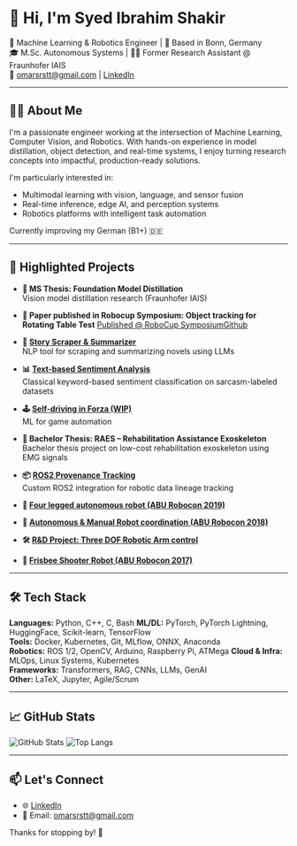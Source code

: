 # 👋 Hi, I'm Syed Ibrahim Shakir

🚀 Machine Learning & Robotics Engineer | 📍 Based in Bonn, Germany  
🎓 M.Sc. Autonomous Systems | 👨‍🔬 Former Research Assistant @ Fraunhofer IAIS  
📧 omarsrstt@gmail.com | [LinkedIn](https://www.linkedin.com/in/syed-ibrahim-shakir)

---

## 👨‍💻 About Me

I'm a passionate engineer working at the intersection of Machine Learning, Computer Vision, and Robotics. With hands-on experience in model distillation, object detection, and real-time systems, I enjoy turning research concepts into impactful, production-ready solutions.

I'm particularly interested in:
- Multimodal learning with vision, language, and sensor fusion
- Real-time inference, edge AI, and perception systems
- Robotics platforms with intelligent task automation

Currently improving my German (B1+) 🇩🇪

---

## 🧠 Highlighted Projects

- **📄 MS Thesis: Foundation Model Distillation**  
  Vision model distillation research (Fraunhofer IAIS)

- **📄 Paper published in Robocup Symposium: Object tracking for Rotating Table Test**
  [Published @ RoboCup Symposium](https://link.springer.com/chapter/10.1007/978-3-031-28469-4_7)[Github](https://github.com/VincentSch4rf/rtt_tracking)

- **📖 [Story Scraper & Summarizer](https://github.com/omarsrstt/story_summarizer)**  
  NLP tool for scraping and summarizing novels using LLMs

- **📊 [Text-based Sentiment Analysis](https://github.com/omarsrstt/nlp_project)**  
  Classical keyword-based sentiment classification on sarcasm-labeled datasets

- **🕹 [Self-driving in Forza (WIP)](https://github.com/omarsrstt/forza_ai)**  
  ML for game automation

- **🤖 Bachelor Thesis: RAES – Rehabilitation Assistance Exoskeleton**  
  Bachelor thesis project on low-cost rehabilitation exoskeleton using EMG signals

- **📦 [ROS2 Provenance Tracking](https://github.com/omareldahshoury/ROS2-Provenance-Recording)**  
  Custom ROS2 integration for robotic data lineage tracking

- **🤖 [Four legged autonomous robot (ABU Robocon 2019)](https://www.youtube.com/watch?v=6dfaND6Z6hM)**
    
- **🤖 [Autonomous & Manual Robot coordination (ABU Robocon 2018)](https://www.youtube.com/watch?v=S2KJ1FbRUXg)**  

- **🛠️ [R&D Project: Three DOF Robotic Arm control ](https://www.youtube.com/watch?v=1j9LVPWlGUc)**  

- **🤖 [Frisbee Shooter Robot (ABU Robocon 2017)](https://www.youtube.com/watch?v=s_KsARK3iPM)**

---

## 🛠️ Tech Stack

**Languages:** Python, C++, C, Bash
**ML/DL:** PyTorch, PyTorch Lightning, HuggingFace, Scikit-learn, TensorFlow  
**Tools:** Docker, Kubernetes, Git, MLflow, ONNX, Anaconda  
**Robotics:** ROS 1/2, OpenCV, Arduino, Raspberry Pi, ATMega
**Cloud & Infra:** MLOps, Linux Systems, Kubernetes  
**Frameworks:** Transformers, RAG, CNNs, LLMs, GenAI  
**Other:** LaTeX, Jupyter, Agile/Scrum

---

## 📈 GitHub Stats

![GitHub Stats](https://github-readme-stats.vercel.app/api?username=omarsrstt&show_icons=true&theme=radical)
![Top Langs](https://github-readme-stats.vercel.app/api/top-langs/?username=omarsrstt&layout=compact&theme=radical)

---

## 📫 Let's Connect

- 🌐 [LinkedIn](https://www.linkedin.com/in/syed-ibrahim-shakir/)
- 💌 Email: omarsrstt@gmail.com

Thanks for stopping by! 👋  
